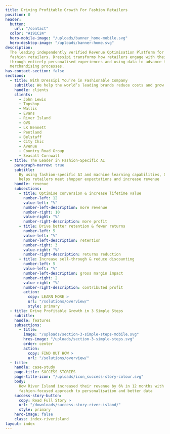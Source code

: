 ```yaml
---
title: Driving Profitable Growth For Fashion Retailers
position: 0
header:
  button:
    url: "/contact"
  color: "#191C24"
  hero-mobile-image: "/uploads/banner_home-mobile.svg"
  hero-desktop-image: "/uploads/banner-home.svg"
description:
  The leading independently verified Revenue Optimisation Platform for
  fashion retailers. Dressipi transforms how retailers engage with their customers
  through entirely personalised experiences and using data to advance the buying and
  merchandising processes.
has-contact-section: false
sections:
  - title: With Dressipi You’re in Fashionable Company
    subtitle: We help the world’s leading brands reduce costs and grow profitably
    handle: clients
    clients:
      - John Lewis
      - Topshop
      - Wallis
      - Evans
      - River Island
      - OVS
      - LK Bennett
      - Pentland
      - Belstaff
      - City Chic
      - Avenue
      - Country Road Group
      - Seasalt Cornwall
  - title: The Leader in Fashion-Specific AI
    paragraph-narrow: true
    subtitle:
      By using fashion-specific AI and machine learning capabilities, Dressipi
      helps retailers meet shopper expectations and increase revenue
    handle: revenue
    subsections:
      - title: Optimise conversion & increase lifetime value
        number-left: 12
        value-left: "%"
        number-left-description: more revenue
        number-right: 10
        value-right: "%"
        number-right-description: more profit
      - title: Drive better retention & fewer returns
        number-left: 5
        value-left: "%"
        number-left-description: retention
        number-right: 3
        value-right: "%"
        number-right-description: returns reduction
      - title: Increase sell-through & reduce discounting
        number-left: 5
        value-left: "%"
        number-left-description: gross margin impact
        number-right: 2
        value-right: "%"
        number-right-description: contributed profit
        action:
          copy: LEARN MORE >
          url: "/solutions/overview/"
          style: primary
  - title: Drive Profitable Growth in 3 Simple Steps
    subtitle:
    handle: features
    subsections:
      - title:
        image: "/uploads/section-3-simple-steps-mobile.svg"
        hres-image: "/uploads/section-3-simple-steps.svg"
        order: center
        action:
          copy: FIND OUT HOW >
          url: "/solutions/overview/"
  - title:
    handle: case-study
    page-title: SUCCESS STORIES
    page-title-icon: "/uploads/icon_success-story-colour.svg"
    body:
      How River Island increased their revenue by 6% in 12 months with Dressipi’s
      fashion-focused approach to personalisation and better data
    success-story-button:
      copy: Read Full Story >
      url: "/downloads/success-story-river-island/"
      style: primary
    hero-image: false
    class: index-riverisland
layout: index
---
```

